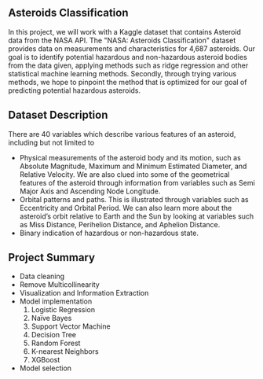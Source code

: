 ## Asteroids Classification

In this project, we will work with a Kaggle dataset that contains Asteroid data from the NASA API. The "NASA: Asteroids Classification" dataset provides
data on measurements and characteristics for 4,687 asteroids. Our goal is to identify potential hazardous and non-hazardous asteroid bodies from the data 
given, applying methods such as ridge regression and other statistical machine learning methods. Secondly, through trying various methods, we hope to 
pinpoint the method that is optimized for our goal of predicting potential hazardous asteroids.

## Dataset Description

There are 40 variables which describe various features of an asteroid, including but not limited to 
- Physical measurements of the asteroid body and its motion, 
such as Absolute Magnitude, Maximum and Minimum Estimated Diameter, and
Relative Velocity. We are also clued into some of the geometrical features
of the asteroid through information from variables such as Semi Major
Axis and Ascending Node Longitude.
- Orbital patterns and paths. This is illustrated through variables such
as Eccentricity and Orbital Period. We can also learn more about the
asteroid’s orbit relative to Earth and the Sun by looking at variables such
as Miss Distance, Perihelion Distance, and Aphelion Distance.
- Binary indication of hazardous or non-hazardous state.

## Project Summary

- Data cleaning
- Remove Multicollinearity
- Visualization and Information Extraction
- Model implementation
   1. Logistic Regression
   2. Naïve Bayes
   3. Support Vector Machine
   4. Decision Tree
   5. Random Forest
   6. K-nearest Neighbors
   7. XGBoost
- Model selection
